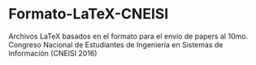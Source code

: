 # Formato-LaTeX-CNEISI
Archivos LaTeX basados en el formato para el envío de papers al 10mo. Congreso Nacional de Estudiantes de Ingeniería en Sistemas de Información (CNEISI 2016)
